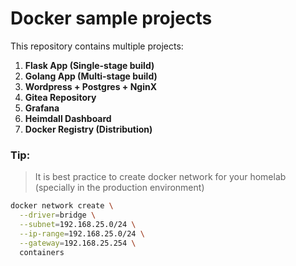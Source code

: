 # Docker sample projects



This repository contains multiple projects:

1. **Flask App (Single-stage build)**
2. **Golang App (Multi-stage build)**
3. **Wordpress + Postgres + NginX**
4. **Gitea Repository**
5. **Grafana**
6. **Heimdall Dashboard**
7. **Docker Registry (Distribution)**



### Tip:

> It is best practice to create docker network for your homelab (specially in the production environment)

```bash
docker network create \
  --driver=bridge \
  --subnet=192.168.25.0/24 \
  --ip-range=192.168.25.0/24 \
  --gateway=192.168.25.254 \
  containers
```

